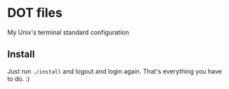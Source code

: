 DOT files
========

My Unix's terminal standard configuration

Install
--------

Just run `./install` and logout and login again. That's everything you have to do. :)
